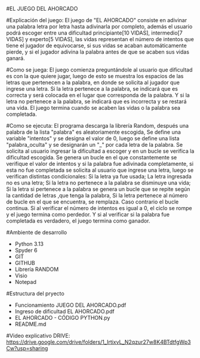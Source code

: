 #EL JUEGO DEL AHORCADO

#Explicación del juego:
El juego de "EL AHORCADO" consiste en adivinar una palabra letra por letra hasta adivinarla por completo, además el usuario podrá escoger entre una dificultad principiante[10 VIDAS], intermedio[7 VIDAS] y experto[5 VIDAS], las vidas representan el número de intentos que tiene el jugador de equivocarse, si sus vidas se acaban automáticamente pierde, y si el jugador adivina la palabra antes de que se acaben sus vidas ganará.

#Como se juega:
El juego comienza preguntándole al usuario que dificultad es con la que quiere jugar, luego de esto se muestra los espacios de las letras que pertenecen a la palabra, en donde se solicita al jugador que ingrese una letra. Si la letra pertenece a la palabra, se indicará que es correcta y será colocada en el lugar que corresponda de la palabra. Y si la letra no pertenece a la palabra, se indicará que es incorrecta y se restará una vida. El juego termina cuando se acaben las vidas o la palabra sea completada.

#Como se ejecuta:
El programa descarga la librería Random, después una palabra de la lista "palabra" es aleatoriamente escogida, Se define una variable "intentos" y se designa el valor de 0, luego se define una lista "palabra_oculta" y se designarán un "_" por cada letra de la palabra. Se solicita al usuario ingresar la dificultad a escoger y en un bucle se verifica la dificultad escogida. Se genera un bucle en el que constantemente se verifique el valor de intentos y si la palabra fue adivinada completamente, si esta no fue completada se solicita al usuario que ingrese una letra, luego se verifican distintas condicionales: Si la letra ya fue usada; La letra ingresada no es una letra; Si la letra no pertenece a la palabra se disminuye una vida; Si la letra si pertenece a la palabra se genera un bucle que se repite según la cantidad de letras ,que tenga la palabra, Si la letra pertenece al número de bucle en el que se encuentra, se remplaza. Caso contrario el bucle continua. Si al verificar el número de intentos es igual a 0, el ciclo se rompe y el juego termina como perdedor. Y si al verificar si la palabra fue completada es verdadero, el juego termina como ganador.

#Ambiente de desarrollo
- Python 3.13
- Spyder 6
- GIT
- GITHUB
- Librería RANDOM
- Visio
- Notepad

#Estructura del pryecto
- Funcionamiento JUEGO DEL AHORCADO.pdf
- Ingreso de dificultad EL AHORCADO.pdf
- EL AHORCADO - CÓDIGO PYTHON.py
- README.md

#Video explicativo
DRIVE: https://drive.google.com/drive/folders/1_IrtixvL_N2qzur27w8K4BTdtfgWp3Cw?usp=sharing

